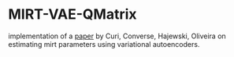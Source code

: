 # MIRT-VAE-QMatrix
implementation of a [paper](https://ieeexplore.ieee.org/abstract/document/8852333) by Curi, Converse, Hajewski, Oliveira on estimating mirt parameters using variational autoencoders. 

